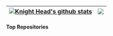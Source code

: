 | <a href="https://github.com/knighthead12/github-readme-stats"><img align="center" src="https://github-readme-stats.vercel.app/api?username=knighthead12&show_icons=true&include_all_commits=true&theme=buefy&hide_border=true" alt=" Knight Head's github stats" /></a> | <a href="https://github.com/knighthead12/github-readme-stats"><img align="center" src="https://github-readme-stats.vercel.app/api/top-langs/?username=knighthead12&layout=compact&theme=buefy&hide_border=true" /></a> |
| ------------- | ------------- |

#### Top Repositories


